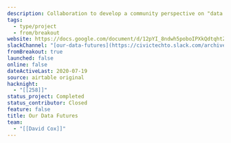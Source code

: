 ```yaml
---
description: Collaboration to develop a community perspective on "data trusts" and create education materials around the topic of "data trusts".
tags:
  - type/project
  - from/breakout
website: https://docs.google.com/document/d/12pYI_8ndwh5poboIPXkQdtqhtZmSURJZnToeb8iMgm8/edit?tab=t.0#heading=h.jmnh6inxfcex
slackChannel: "[our-data-futures](https://civictechto.slack.com/archives/CJ9FBREM8)"
fromBreakout: true
launched: false
online: false
dateActiveLast: 2020-07-19
source: airtable original
hacknight:
  - "[[258]]"
status_project: Completed
status_contributor: Closed
feature: false
title: Our Data Futures
team:
  - "[[David Cox]]"
---
```

